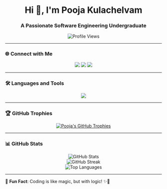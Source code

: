 <h1 align="center">Hi 👋, I'm Pooja Kulachelvam</h1>
<h3 align="center">A Passionate Software Engineering Undergraduate</h3>

<p align="center">
  <img src="https://komarev.com/ghpvc/?username=pooja180801&label=Profile%20Views&color=0e75b6&style=flat" alt="Profile Views" />
</p>

---

### 🌐 Connect with Me  
<p align="center">
  <a href="mailto:kulampooja@gmail.com"><img src="https://img.shields.io/badge/Email-D14836?style=for-the-badge&logo=gmail&logoColor=white"></a>
  <a href="https://www.linkedin.com/in/pooja180801/"><img src="https://img.shields.io/badge/LinkedIn-0077B5?style=for-the-badge&logo=linkedin&logoColor=white"></a>
  <a href="https://www.hackerrank.com/profile/kulampooja"><img src="https://img.shields.io/badge/HackerRank-2EC866?style=for-the-badge&logo=hackerrank&logoColor=white"></a>
</p>


---

### 🛠️ Languages and Tools  
<p align="center">
<img src="https://skillicons.dev/icons?i=html,css,js,ts,react,redux,nodejs,express,mongodb,java,spring,python,mysql,postgres,php,git,tailwind,bootstrap,postman,vscode,mui,jetbrains" />
</p>

---

### 🏆 GitHub Trophies  
<p align="center">
  <a href="https://github.com/ryo-ma/github-profile-trophy">
    <img src="https://github-profile-trophy.vercel.app/?username=pooja180801&row=1&column=4&theme=radical" alt="Pooja's GitHub Trophies" />
  </a>
</p>

---

### 📊 GitHub Stats  
<div align="center">
  <img src="https://github-readme-stats.vercel.app/api?username=pooja180801&show_icons=true&theme=radical" alt="GitHub Stats" />
  <br />
  <img src="https://github-readme-streak-stats.herokuapp.com/?user=pooja180801&theme=radical" alt="GitHub Streak" />
  <br />
  <img src="https://github-readme-stats.vercel.app/api/top-langs/?username=pooja180801&layout=compact&theme=radical" alt="Top Languages" />
</div>

---

🎯 **Fun Fact**: Coding is like magic, but with logic! ✨🚀
